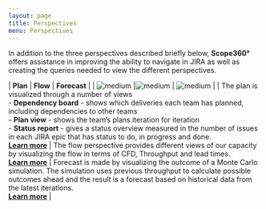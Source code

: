 ```yaml
---
layout: page
title: Perspectives
menu: Perspectives
---
```

In addition to the three perspectives described briefly below, **Scope360°** offers assistance in improving the ability to navigate in JIRA as well as creating the queries needed to view the different perspectives.

| **Plan** | **Flow** | **Forecast** |
| ![medium](assets/images/perspectives/plan.png) |![medium](assets/images/perspectives/flow.png) | ![medium](assets/images/perspectives/forecast.png)  |
| The plan is visualized through a number of views<br>- **Dependency board** - shows which deliveries each team has planned, including dependencies to other teams<br>- **Plan view** - shows the team’s plans iteration for iteration<br>- **Status report** - gives a status overview measured in the number of issues in each JIRA epic that has status to do, in progress and done.<br> **[Learn more](perspectives/plan.html)** | The flow perspective provides different views of our capacity by visualizing the flow in terms of CFD, Throughput and lead times. <br> **[Learn more](perspectives/flow.html)** | Forecast is made by visualizing the outcome of a Monte Carlo simulation. The simulation uses previous throughput to calculate possible outcomes ahead and the result is a forecast based on historical data from the latest iterations. <br> **[Learn more](perspectives/forecast.html)** |
